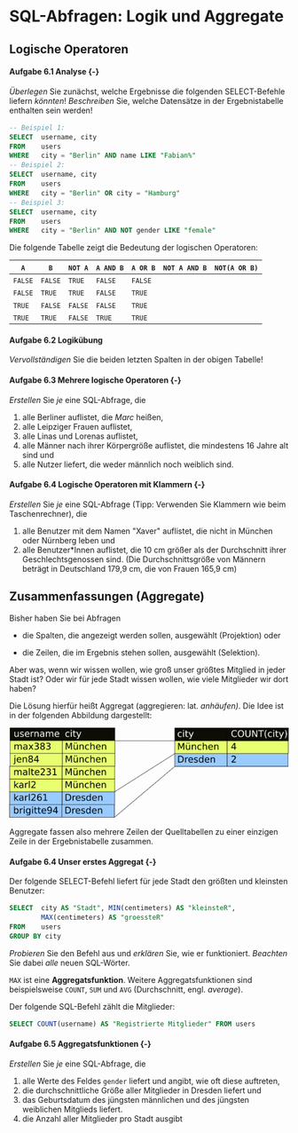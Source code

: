 # SQL-Abfragen: Logik und Aggregate

## Logische Operatoren

#### Aufgabe 6.1 Analyse {-}

_Überlegen_ Sie zunächst, welche Ergebnisse die folgenden SELECT-Befehle liefern *könnten*! _Beschreiben_ Sie, welche Datensätze in der Ergebnistabelle enthalten sein werden!

```sql
-- Beispiel 1:
SELECT 	username, city 
FROM 	users 
WHERE 	city = "Berlin" AND name LIKE "Fabian%"
-- Beispiel 2:
SELECT 	username, city 
FROM 	users 
WHERE 	city = "Berlin" OR city = "Hamburg"
-- Beispiel 3:
SELECT 	username, city 
FROM 	users 
WHERE	city = "Berlin" AND NOT gender LIKE "female"
```
Die folgende Tabelle zeigt die Bedeutung der logischen Operatoren:

|`A` | `B` | `NOT A` | `A AND B` | `A OR B` |`NOT A AND B` | `NOT(A OR B)` |
|---- |------|----|---|---|---|---|
|`FALSE`|`FALSE`| `TRUE` |`FALSE`|`FALSE`|||
|`FALSE`|`TRUE`| `TRUE` |`FALSE`|`TRUE`|||
|`TRUE`|`FALSE`| `FALSE` |`FALSE`|`TRUE`|||
|`TRUE`|`TRUE`| `FALSE` |`TRUE`|`TRUE`|||

#### Aufgabe 6.2 Logikübung

_Vervollständigen_ Sie die beiden letzten Spalten in der obigen Tabelle!

#### Aufgabe 6.3 Mehrere logische Operatoren {-}

_Erstellen_ Sie _je_ eine SQL-Abfrage, die 

1. alle Berliner auflistet, die *Marc* heißen,
2. alle Leipziger Frauen auflistet,
3. alle Linas und Lorenas auflistet, 
4. alle Männer nach ihrer Körpergröße auflistet, die mindestens 16 Jahre alt sind und
5. alle Nutzer liefert, die weder männlich noch weiblich sind.

#### Aufgabe 6.4 Logische Operatoren mit Klammern {-}

_Erstellen_ Sie _je_ eine SQL-Abfrage (Tipp: Verwenden Sie Klammern wie beim Taschenrechner), die

1. alle Benutzer mit dem Namen "Xaver" auflistet, die nicht in München oder Nürnberg leben und
2. alle Benutzer\*Innen auflistet, die 10 cm größer als der Durchschnitt ihrer Geschlechtsgenossen sind. (Die Durchschnittsgröße von Männern beträgt in Deutschland 179,9 cm, die von Frauen 165,9 cm)

## Zusammenfassungen (Aggregate)

Bisher haben Sie bei Abfragen 

+ die Spalten, die angezeigt werden sollen, ausgewählt (Projektion) oder

+ die Zeilen, die im Ergebnis stehen sollen, ausgewählt (Selektion).


Aber was, wenn wir wissen wollen, wie groß unser größtes Mitglied in jeder Stadt ist? Oder wir für jede Stadt wissen wollen, wie viele Mitglieder wir dort haben?

Die Lösung hierfür heißt Aggregat (aggregieren: lat. _anhäufen)_. Die Idee ist in der folgenden Abbildung dargestellt:

![Aggregate fassen mehrere Datensätze zusammen](Assets/06-Aggregat.png)

Aggregate fassen also mehrere Zeilen der Quelltabellen zu einer einzigen Zeile in der Ergebnistabelle zusammen.

#### Aufgabe 6.4 Unser erstes Aggregat {-}

Der folgende SELECT-Befehl liefert für jede Stadt den größten und kleinsten Benutzer:

```sql
SELECT 	city AS "Stadt", MIN(centimeters) AS "kleinsteR", 
		MAX(centimeters) AS "groessteR"
FROM 	users 
GROUP BY city
```

_Probieren_ Sie den Befehl aus und _erklären_ Sie, wie er funktioniert. *Beachten* Sie dabei *alle* neuen SQL-Wörter.

`MAX` ist eine **Aggregatsfunktion**. Weitere Aggregatsfunktionen sind beispielsweise `COUNT`,  `SUM` und `AVG` (Durchschnitt, engl. _average_). 

Der folgende SQL-Befehl zählt die Mitglieder:

```sql
SELECT COUNT(username) AS "Registrierte Mitglieder" FROM users
```

#### Aufgabe 6.5 Aggregatsfunktionen {-}

_Erstellen_ Sie _je_ eine SQL-Abfrage, die

1. alle Werte des Feldes `gender` liefert und angibt, wie oft diese auftreten,
2. die durchschnittliche Größe aller Mitglieder in Dresden liefert und
3. das Geburtsdatum des jüngsten männlichen und des jüngsten weiblichen Mitglieds liefert.
4. die Anzahl aller Mitglieder pro Stadt ausgibt






